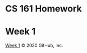 # CS 161 Homework
<!DOCTYPE html>
<html>
<title<CS 161 WEEK 01</title>
<head>
  <link rel="stylesheet" type="text/css" href="styles/styles.css" />
</head>
<body>
  <h1>Week 1</h1>
  <a href="https://docs.google.com/document/d/1Z9bing6g51GYUJlQJJPxS2hDdKyP16B4ZpT5Ib9uKE4/edit?usp=sharing">Week 1</a>
</body>
</html>
© 2020 GitHub, Inc.
